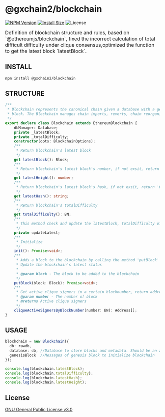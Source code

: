 # @gxchain2/blockchain
[![NPM Version](https://img.shields.io/npm/v/@gxchain2/blockchain)](https://www.npmjs.org/package/@gxchain2/blockchain)
[![Install Size](https://packagephobia.now.sh/badge?p=@gxchain2/blockchain)](https://packagephobia.now.sh/result?p=@gxchain2/blockchain)
![License](https://img.shields.io/npm/l/@gxchain2/blockchain)

<font size=3>
 Definition of blockchain structure and rules, based on `@ethereumjs/blockchain`, fixed the incorrect calculation of total difficult difficulty under clique consensus,optimized the function to get the latest block `latestBlock`.
</font>


## INSTALL

```sh
npm install @gxchain2/blockchain
```

## STRUCTURE
```ts
/**
 * Blockchain represents the canonical chain given a database with a genesis
 * block. The Blockchain manages chain imports, reverts, chain reorganisations.
 */
export declare class Blockchain extends EthereumBlockchain {
    dbManager: Database;
    private _latestBlock;
    private _totalDifficulty;
    constructor(opts: BlockchainOptions);
    /**
     * Return blockchain's latest block
     */
    get latestBlock(): Block;
    /**
     * Return blockchain's latest block's number, if not exsit, return 0
     */
    get latestHeight(): number;
    /**
     * Return blockchain's latest block's hash, if not exsit, return '00'
     */
    get latestHash(): string;
    /**
     * Return blockchain's totalDifficulty
     */
    get totalDifficulty(): BN;
    /**
     * This method check and update the latestBlock, totalDifficulty of blockchain, issue the 'update' event
     */
    private updateLatest;
    /**
     * Initialize
     */
    init(): Promise<void>;
    /**
     * Adds a block to the blockchain by calling the method 'putBlock' of parent class
     * Update the blockchain's latest status
     *
     * @param block - The block to be added to the blockchain
     */
    putBlock(block: Block): Promise<void>;
    /**
     * Get active clique signers in a certain blocknumber, return addresses
     * @param number - The number of block
     * @returns Active clique signers
     */
    cliqueActiveSignersByBlockNumber(number: BN): Address[];
}
```

## USAGE
```ts
blockchain = new Blockchain({
  db: rawdb,    
  database: db, //Database to store blocks and metadata. Should be an abstract-leveldown compliant store.
  genesisBlock  //Messages of genesis block to initialize blockchain
});

console.log(blockchain.latestBlock);    
console.log(blockchain.totalDifficulty);
console.log(blockchain.latestHash);
console.log(blockchain.latestHeight);
```

## License

[GNU General Public License v3.0](https://www.gnu.org/licenses/gpl-3.0.en.html)